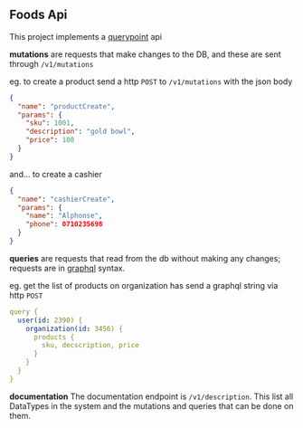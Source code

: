 ## Foods Api

This project implements a [querypoint](https://github.com/DataIntegrated/querypoint) api

**mutations** are requests that make changes to the DB, and these are sent through `/v1/mutations`  

eg. to create a product
send a http `POST` to `/v1/mutations` with the json body
```json
{
  "name": "productCreate",
  "params": {
    "sku": 1001,
    "description": "gold bowl",
    "price": 100
  }
}
```

and... to create a cashier
```json
{
  "name": "cashierCreate",
  "params": {
    "name": "Alphonse",
    "phone": 0710235698
  }
}
```

**queries** are requests that read from the db without making any changes; requests are in [graphql](http://graphql.org/) syntax.

eg. get the list of products on organization has
send a graphql string via http `POST`
```yaml
query {
  user(id: 2390) {
    organization(id: 3456) {
      products {
        sku, decscription, price
      }
    }
  }
}
```
**documentation**
The documentation endpoint is `/v1/description`. This list all DataTypes in the system and the mutations and queries that can be done on them.

